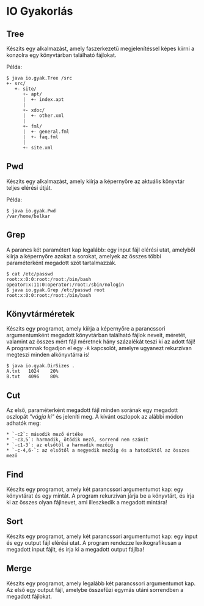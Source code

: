 # IO Gyakorlás #

## Tree ##
Készíts egy alkalmazást, amely faszerkezetű megjelenítéssel képes kiírni a
konzolra egy könyvtárban található fájlokat.

Példa:

	$ java io.gyak.Tree /src
	+- src/
	   +- site/
	      +- apt/
	      |  +- index.apt
	      |
	      +- xdoc/
	      |  +- other.xml
	      |
	      +- fml/
	      |  +- general.fml
	      |  +- faq.fml
	      |
	      +- site.xml

## Pwd ##
Készíts egy alkalmazást, amely kiírja a képernyőre az aktuális könyvtár teljes
elérési útját.

Példa:

	$ java io.gyak.Pwd
	/var/home/belkar

## Grep ##
A parancs két paramétert kap legalább: egy input fájl elérési utat, amelyből
kiírja a képernyőre azokat a sorokat, amelyek az összes többi paraméterként
megadott szót tartalmazzák.
	
	$ cat /etc/passwd
	root:x:0:0:root:/root:/bin/bash
	opeator:x:11:0:operator:/root:/sbin/nologin
	$ java io.gyak.Grep /etc/passwd root
	root:x:0:0:root:/root:/bin/bash

## Könyvtárméretek ##
Készíts egy programot, amely kiírja a képernyőre a parancssori argumentumként
megadott könyvtárban található fájlok neveit, méretét, valamint az összes
mért fájl méretnek hány százalékát teszi ki az adott fájl! A programnak fogadjon
el egy `-R` kapcsolót, amelyre ugyanezt rekurzívan megteszi minden alkönyvtárra
is!

	$ java io.gyak.DirSizes .
	A.txt	1024	20%
	B.txt	4096	80%

## Cut ##

Az első, paraméterként megadott fájl minden sorának egy megadott oszlopát
_"vágja ki"_ és jeleníti meg. A kívánt oszlopok az alábbi módon adhatók meg:

	* `-c2`: második mező értéke
	* `-c3,5`: harmadik, ötödik mező, sorrend nem számít
	* `-c1-3`: az elsőtől a harmadik mezőig
	* `-c-4,6-`: az elsőtől a negyedik mezőig és a hatodiktól az összes mező

## Find ##
Készíts egy programot, amely két parancssori argumentumot kap: egy könyvtárat és
egy mintát. A program rekurzívan járja be a könyvtárt, és írja ki az összes
olyan fájlnevet, ami illeszkedik a megadott mintára!

## Sort ##
Készíts egy programot, amely két parancssori argumentumot kap: egy input és egy
output fájl elérési utat. A program rendezze lexikografikusan a megadott input
fájlt, és írja ki a megadott output fájlba!

## Merge ##
Készíts egy programot, amely legalább két parancssori argumentumot kap. Az első
egy output fájl, amelybe összefűzi egymás utáni sorrendben a megadott fájlokat.
